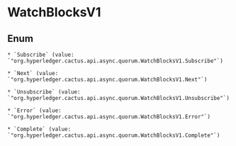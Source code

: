 
# WatchBlocksV1

## Enum


    * `Subscribe` (value: `"org.hyperledger.cactus.api.async.quorum.WatchBlocksV1.Subscribe"`)

    * `Next` (value: `"org.hyperledger.cactus.api.async.quorum.WatchBlocksV1.Next"`)

    * `Unsubscribe` (value: `"org.hyperledger.cactus.api.async.quorum.WatchBlocksV1.Unsubscribe"`)

    * `Error` (value: `"org.hyperledger.cactus.api.async.quorum.WatchBlocksV1.Error"`)

    * `Complete` (value: `"org.hyperledger.cactus.api.async.quorum.WatchBlocksV1.Complete"`)



